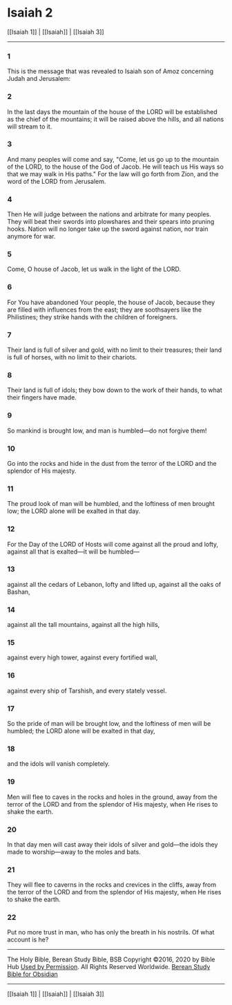 # Isaiah 2

[[Isaiah 1]] | [[Isaiah]] | [[Isaiah 3]]

---

### 1
This is the message that was revealed to Isaiah son of Amoz concerning Judah and Jerusalem:

### 2
In the last days the mountain of the house of the LORD will be established as the chief of the mountains; it will be raised above the hills, and all nations will stream to it.

### 3
And many peoples will come and say, "Come, let us go up to the mountain of the LORD, to the house of the God of Jacob. He will teach us His ways so that we may walk in His paths." For the law will go forth from Zion, and the word of the LORD from Jerusalem.

### 4
Then He will judge between the nations and arbitrate for many peoples. They will beat their swords into plowshares and their spears into pruning hooks. Nation will no longer take up the sword against nation, nor train anymore for war.

### 5
Come, O house of Jacob, let us walk in the light of the LORD.

### 6
For You have abandoned Your people, the house of Jacob, because they are filled with influences from the east; they are soothsayers like the Philistines; they strike hands with the children of foreigners.

### 7
Their land is full of silver and gold, with no limit to their treasures; their land is full of horses, with no limit to their chariots.

### 8
Their land is full of idols; they bow down to the work of their hands, to what their fingers have made.

### 9
So mankind is brought low, and man is humbled—do not forgive them!

### 10
Go into the rocks and hide in the dust from the terror of the LORD and the splendor of His majesty.

### 11
The proud look of man will be humbled, and the loftiness of men brought low; the LORD alone will be exalted in that day.

### 12
For the Day of the LORD of Hosts will come against all the proud and lofty, against all that is exalted—it will be humbled—

### 13
against all the cedars of Lebanon, lofty and lifted up, against all the oaks of Bashan,

### 14
against all the tall mountains, against all the high hills,

### 15
against every high tower, against every fortified wall,

### 16
against every ship of Tarshish, and every stately vessel.

### 17
So the pride of man will be brought low, and the loftiness of men will be humbled; the LORD alone will be exalted in that day,

### 18
and the idols will vanish completely.

### 19
Men will flee to caves in the rocks and holes in the ground, away from the terror of the LORD and from the splendor of His majesty, when He rises to shake the earth.

### 20
In that day men will cast away their idols of silver and gold—the idols they made to worship—away to the moles and bats.

### 21
They will flee to caverns in the rocks and crevices in the cliffs, away from the terror of the LORD and from the splendor of His majesty, when He rises to shake the earth.

### 22
Put no more trust in man, who has only the breath in his nostrils. Of what account is he?

---

The Holy Bible, Berean Study Bible, BSB
Copyright ©2016, 2020 by Bible Hub
[Used by Permission](https://berean.bible/terms.htm). All Rights Reserved Worldwide.
[Berean Study Bible for Obsidian](https://github.com/gapmiss/berean-study-bible-for-obsidian)

---

[[Isaiah 1]] | [[Isaiah]] | [[Isaiah 3]]

